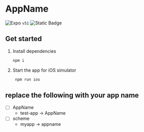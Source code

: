 # AppName

![Expo](https://img.shields.io/badge/expo-1C1E24?style=for-the-badge&logo=expo&logoColor=#D04A37) `v51`
![Static Badge](https://img.shields.io/badge/ui-gg?style=flat&label=gluestack&labelColor=black&color=white)

## Get started

1. Install dependencies

   ```bash
   npm i
   ```

2. Start the app for iOS simulator

   ```bash
    npm run ios
   ```


## replace the following with your app name

- [ ] AppName
   - test-app -> AppName
- [ ] scheme
   - myapp -> appname